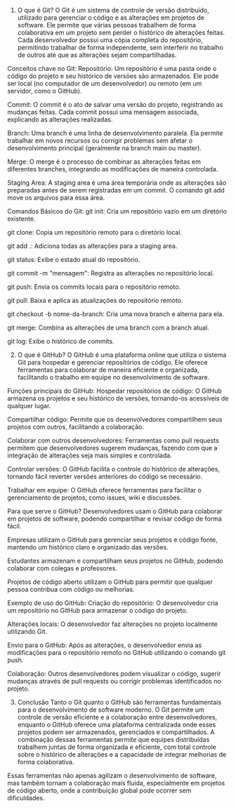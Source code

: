 1. O que é Git?
O Git é um sistema de controle de versão distribuído, utilizado para gerenciar o código e as alterações em projetos de software. Ele permite que várias pessoas trabalhem de forma colaborativa em um projeto sem perder o histórico de alterações feitas. Cada desenvolvedor possui uma cópia completa do repositório, permitindo trabalhar de forma independente, sem interferir no trabalho de outros até que as alterações sejam compartilhadas.

Conceitos chave no Git:
Repositório: Um repositório é uma pasta onde o código do projeto e seu histórico de versões são armazenados. Ele pode ser local (no computador de um desenvolvedor) ou remoto (em um servidor, como o GitHub).

Commit: O commit é o ato de salvar uma versão do projeto, registrando as mudanças feitas. Cada commit possui uma mensagem associada, explicando as alterações realizadas.

Branch: Uma branch é uma linha de desenvolvimento paralela. Ela permite trabalhar em novos recursos ou corrigir problemas sem afetar o desenvolvimento principal (geralmente na branch main ou master).

Merge: O merge é o processo de combinar as alterações feitas em diferentes branches, integrando as modificações de maneira controlada.

Staging Area: A staging area é uma área temporária onde as alterações são preparadas antes de serem registradas em um commit. O comando git add move os arquivos para essa área.

Comandos Básicos do Git:
git init: Cria um repositório vazio em um diretório existente.

git clone: Copia um repositório remoto para o diretório local.

git add .: Adiciona todas as alterações para a staging area.

git status: Exibe o estado atual do repositório.

git commit -m "mensagem": Registra as alterações no repositório local.

git push: Envia os commits locais para o repositório remoto.

git pull: Baixa e aplica as atualizações do repositório remoto.

git checkout -b nome-da-branch: Cria uma nova branch e alterna para ela.

git merge: Combina as alterações de uma branch com a branch atual.

git log: Exibe o histórico de commits.

2. O que é GitHub?
O GitHub é uma plataforma online que utiliza o sistema Git para hospedar e gerenciar repositórios de código. Ele oferece ferramentas para colaborar de maneira eficiente e organizada, facilitando o trabalho em equipe no desenvolvimento de software.

Funções principais do GitHub:
Hospedar repositórios de código: O GitHub armazena os projetos e seu histórico de versões, tornando-os acessíveis de qualquer lugar.

Compartilhar código: Permite que os desenvolvedores compartilhem seus projetos com outros, facilitando a colaboração.

Colaborar com outros desenvolvedores: Ferramentas como pull requests permitem que desenvolvedores sugerem mudanças, fazendo com que a integração de alterações seja mais simples e controlada.

Controlar versões: O GitHub facilita o controle do histórico de alterações, tornando fácil reverter versões anteriores do código se necessário.

Trabalhar em equipe: O GitHub oferece ferramentas para facilitar o gerenciamento de projetos, como issues, wiki e discussões.

Para que serve o GitHub?
Desenvolvedores usam o GitHub para colaborar em projetos de software, podendo compartilhar e revisar código de forma fácil.

Empresas utilizam o GitHub para gerenciar seus projetos e código fonte, mantendo um histórico claro e organizado das versões.

Estudantes armazenam e compartilham seus projetos no GitHub, podendo colaborar com colegas e professores.

Projetos de código aberto utilizam o GitHub para permitir que qualquer pessoa contribua com código ou melhorias.

Exemplo de uso do GitHub:
Criação do repositório: O desenvolvedor cria um repositório no GitHub para armazenar o código do projeto.

Alterações locais: O desenvolvedor faz alterações no projeto localmente utilizando Git.

Envio para o GitHub: Após as alterações, o desenvolvedor envia as modificações para o repositório remoto no GitHub utilizando o comando git push.

Colaboração: Outros desenvolvedores podem visualizar o código, sugerir mudanças através de pull requests ou corrigir problemas identificados no projeto.

3. Conclusão
Tanto o Git quanto o GitHub são ferramentas fundamentais para o desenvolvimento de software moderno. O Git permite um controle de versão eficiente e a colaboração entre desenvolvedores, enquanto o GitHub oferece uma plataforma centralizada onde esses projetos podem ser armazenados, gerenciados e compartilhados. A combinação dessas ferramentas permite que equipes distribuídas trabalhem juntas de forma organizada e eficiente, com total controle sobre o histórico de alterações e a capacidade de integrar melhorias de forma colaborativa.

Essas ferramentas não apenas agilizam o desenvolvimento de software, mas também tornam a colaboração mais fluida, especialmente em projetos de código aberto, onde a contribuição global pode ocorrer sem dificuldades.